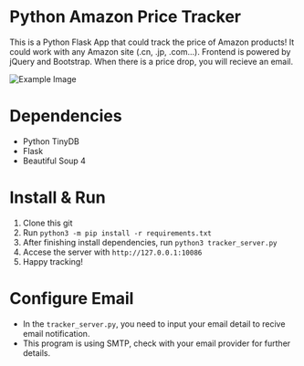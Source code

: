 # Python Amazon Price Tracker
This is a Python Flask App that could track the price of Amazon products! It could work with any Amazon site (.cn, .jp, .com...). Frontend is powered by jQuery and Bootstrap. When there is a price drop, you will recieve an email.

![Example Image](https://github.com/donaldzou/Python-Amazon-Price-Tracker/raw/master/templates/example.png)

# Dependencies
- Python TinyDB
- Flask
- Beautiful Soup 4

# Install & Run
1. Clone this git
2. Run ```python3 -m pip install -r requirements.txt```
3. After finishing install dependencies, run ```python3 tracker_server.py```
4. Accese the server with ```http://127.0.0.1:10086```
5. Happy tracking!

# Configure Email
- In the ```tracker_server.py```, you need to input your email detail to recive email notification.
- This program is using SMTP, check with your email provider for further details.
